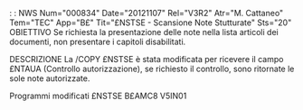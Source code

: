  :  : NWS Num="000834" Date="20121107" Rel="V3R2" Atr="M. Cattaneo" Tem="TEC" App="B£" Tit="£NSTSE - Scansione Note Stutturate" Sts="20"
OBIETTIVO
Se richiesta la presentazione delle note nella lista articoli dei documenti, non presentare i capitoli disabilitati.

DESCRIZIONE
La /COPY £NSTSE è stata modificata per ricevere il campo £NTAUA (Controllo autorizzazione), se richiesto il controllo, sono ritornate le sole note autorizzate.

Programmi modificati
£NSTSE
B£AMC8
V5IN01
